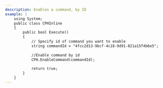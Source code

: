 ```yaml
---
description: Enables a command, by ID
example: |
    using System;
    public class CPHInline
    {
        public bool Execute()
        {
            // Specify id of command you want to enable
            string commandId = "4fcc2d13-9bcf-4c18-9d91-821a15f4b6e5";
            
            //Enable command by id
            CPH.EnableCommand(commandId);
            
            return true;
        }
    }
---
```


